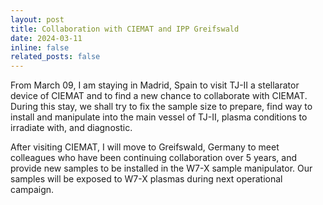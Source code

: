 ```yaml
---
layout: post
title: Collaboration with CIEMAT and IPP Greifswald
date: 2024-03-11 
inline: false
related_posts: false
---
```


<!-- 줄바꿈: 문장 뒤에 스페이스 두번 -->
<!-- 문단 바꿈: 엔터 두번 -->

From March 09, I am staying in Madrid, Spain to visit TJ-II a stellarator device of CIEMAT and to find a new chance to collaborate with CIEMAT. During this stay, we shall try to fix the sample size to prepare, find way to install and manipulate into the main vessel of TJ-II, plasma conditions to irradiate with, and diagnostic.

After visiting CIEMAT, I will move to Greifswald, Germany to meet colleagues who have been continuing collaboration over 5 years, and provide new samples to be installed in the W7-X sample manipulator. Our samples will be exposed to W7-X plasmas during next operational campaign.